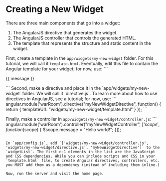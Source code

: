 # Creating a New Widget

There are three main components that go into a widget:
1. The AngularJS directive that generates the widget.
2. The AngularJS controller that controls the generated HTML.
3. The template that represents the structure and static content in the widget.

First, create a template in the `app/widgets/my-new-widget` folder. For this tutorial, we will call it `template.html`. Eventually, edit this file to contain the Angular template for your widget; for now, use: ```
<html>
  <body ng-controller="myNewWidgetController">
    <p>{{ message }}</p>
  </body>
</html>
```
Second, make a directive and place it in the `app/widgets/my-new-widget` folder. We will call it `directive.js`. To learn more about how to use directives in AngularJS, see a tutorial; for now, use: ```
angular.module('warRoom').directive("myNewWidgetDirective", function() {
  return {
    templateUrl: "widgets/my-new-widget/template.html"
  }
});
```

Finally, make a controller in `app/widgets/my-new-widget/controller.js`: ```
angular.module('warRoom').controller("myNewWidgetController", ['$scope', function($scope) {
  $scope.message = "Hello world!";
}]);
```

In `app/config.js`, add `['widgets/my-new-widget/controller.js', 'widgets/my-new-widget/directive.js', 'myNewWidgetDirective']` to the `widgetList`. The first n-1 elements in the list are the JavaScript and CSS dependencies. While you can include scripts and CSS in your `template.html` file, to create Angular directives, controllers, etc. you MUST add them as a dependency (instead of including them inline.)

Now, run the server and visit the home page.